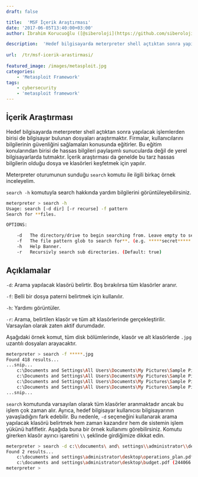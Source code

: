 ```yaml
---
draft: false

title:  'MSF İçerik Araştırması'
date: '2017-06-05T13:40:00+03:00'
author: İbrahim Korucuoğlu ([@siberoloji](https://github.com/siberoloji))

description:  'Hedef bilgisayarda meterpreter shell açtıktan sonra yapılacak işlemlerden birisi de bilgisayar bulunan dosyaları araştırmaktır. Firmalar, kullanıcılarını bilgilerinin güvenliğini sağlamaları konusunda eğitirler. Bu eğitim konularından birisi de hassas bilgileri paylaşımlı sunucularda değil de yerel bilgisayarlarda tutmaktır. İçerik araştırması da genelde bu tarz hassas bilgilerin olduğu dosya ve klasörleri keşfetmek için yapılır.' 
 
url:  /tr/msf-icerik-arastirmasi/
 
featured_image: /images/metasploit.jpg
categories:
    - 'Metasploit Framework'
tags:
    - cybersecurity
    - 'metasploit framework'
---
```

## İçerik Araştırması

Hedef bilgisayarda meterpreter shell açtıktan sonra yapılacak işlemlerden birisi de bilgisayar bulunan dosyaları araştırmaktır. Firmalar, kullanıcılarını bilgilerinin güvenliğini sağlamaları konusunda eğitirler. Bu eğitim konularından birisi de hassas bilgileri paylaşımlı sunucularda değil de yerel bilgisayarlarda tutmaktır. İçerik araştırması da genelde bu tarz hassas bilgilerin olduğu dosya ve klasörleri keşfetmek için yapılır.

Meterpreter oturumunun sunduğu `search` komutu ile ilgili birkaç örnek inceleyelim.

`search -h` komutuyla search hakkında yardım bilgilerini görüntüleyebilirsiniz.
```bash
meterpreter > search -h
Usage: search [-d dir] [-r recurse] -f pattern
Search for **files.

OPTIONS:

    -d   The directory/drive to begin searching from. Leave empty to search all drives. (Default: )
    -f   The file pattern glob to search for**. (e.g. *****secret*****.doc?)
    -h   Help Banner.
    -r   Recursivly search sub directories. (Default: true)
```

## Açıklamalar

`-d`: Arama yapılacak klasörü belirtir. Boş bırakılırsa tüm klasörler aranır.

`-f`: Belli bir dosya paterni belirtmek için kullanılır.

`-h`: Yardımı görüntüler.

`-r`: Arama, belirtilen klasör ve tüm alt klasörlerinde gerçekleştirilir. Varsayılan olarak zaten aktif durumdadır.

Aşağıdaki örnek komut, tüm disk bölümlerinde, klasör ve alt klasörlerde `.jpg` uzantılı dosyaları arayacaktır.
```bash
meterpreter > search -f *****.jpg
Found 418 results...
...snip...
    c:\Documents and Settings\All Users\Documents\My Pictures\Sample Pictures\Blue hills.jpg (28521 bytes)
    c:\Documents and Settings\All Users\Documents\My Pictures\Sample Pictures\Sunset.jpg (71189 bytes)
    c:\Documents and Settings\All Users\Documents\My Pictures\Sample Pictures\Water lilies.jpg (83794 bytes)
    c:\Documents and Settings\All Users\Documents\My Pictures\Sample Pictures\Winter.jpg (105542 bytes)
...snip...
```

`search` komutunda varsayılan olarak tüm klasörler aranmaktadır ancak bu işlem çok zaman alır. Ayrıca, hedef bilgisayar kullanıcısı bilgisayarının yavaşladığını fark edebilir. Bu nedenle, `-d` seçeneğini kullanarak arama yapılacak klasörü belirtmek hem zaman kazandırır hem de sistemin işlem yükünü hafifletir. Aşağıda buna bir örnek kullanımı görebilirsiniz. Komutu girerken klasör ayırıcı işaretini `\\` şeklinde girdiğimize dikkat edin.
```bash
meterpreter > search -d c:\\documents\ and\ settings\\administrator\\desktop\\ -f *****.pdf
Found 2 results...
    c:\documents and settings\administrator\desktop\operations_plan.pdf (244066 bytes)
    c:\documents and settings\administrator\desktop\budget.pdf (244066 bytes)
meterpreter >
```
